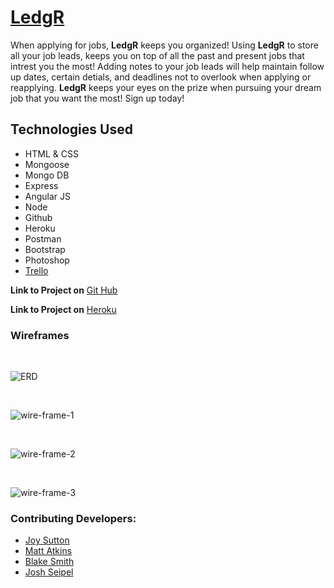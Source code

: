 # [LedgR](https://vast-cove-75102.herokuapp.com/#!/)


When applying for jobs, **LedgR** keeps you organized! Using **LedgR** to store all your job leads, keeps you on top
of all the past and present jobs that intrest you the most! Adding notes to your job leads will help maintain follow up dates,
certain detials, and deadlines not to overlook when applying or reapplying.
**LedgR** keeps your eyes on the prize when pursuing your dream job that you want the most! Sign up today!

## Technologies Used

* HTML & CSS
* Mongoose
* Mongo DB
* Express
* Angular JS
* Node
* Github
* Heroku
* Postman
* Bootstrap
* Photoshop
* [Trello](https://trello.com/b/u3maELMv/project-three)



**Link to Project on** [Git Hub](https://github.com/Matkins15/wdi-project-3)

**Link to Project on** [Heroku](https://vast-cove-75102.herokuapp.com/?#!/)

### Wireframes

<br>

![ERD](http://i.imgur.com/tz4dNJq.png)

<br>

![wire-frame-1](http://i.imgur.com/GSYGuYi.jpg)

<br>

![wire-frame-2](http://i.imgur.com/OKeksOi.jpg)

<br>

![wire-frame-3](http://i.imgur.com/PHH0Bwh.jpg)



### Contributing Developers:

* [Joy Sutton](http://joysuttonportfolio.bitballoon.com/)
* [Matt Atkins](https://matkins15.github.io/Matkins-Portfolio/)
* [Blake Smith](https://bs3589.github.io/Portfolio/)
* [Josh Seipel](https://jaguarj.github.io/myportfolio/)




